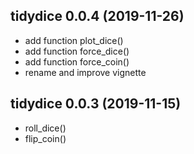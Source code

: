## tidydice 0.0.4 (2019-11-26)

* add function plot_dice()
* add function force_dice()
* add function force_coin()
* rename and improve vignette

## tidydice 0.0.3 (2019-11-15)

* roll_dice()
* flip_coin()